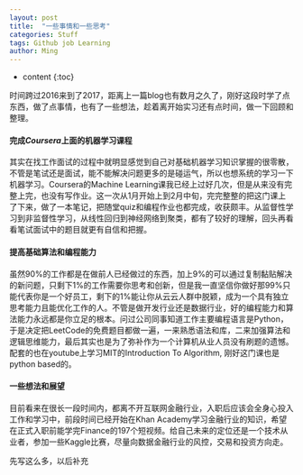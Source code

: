 ```yaml
---
layout: post
title:	"一些事情和一些思考"
categories: Stuff
tags: Github job Learning
author: Ming
---
```


* content
{:toc}

时间跨过2016来到了2017，距离上一篇blog也有数月之久了，刚好这段时学了点东西，做了点事情，也有了一些想法，趁着离开始实习还有点时间，做一下回顾和整理。

#### 完成*Coursera*上面的机器学习课程

其实在找工作面试的过程中就明显感觉到自己对基础机器学习知识掌握的很零散，不管是笔试还是面试，能不能解决问题更多的是碰运气，所以也想系统的学习一下机器学习。Coursera的Machine Learning课我已经上过好几次，但是从来没有完整上完，也没有写作业。这一次从1月开始上到2月中旬，完完整整的把这门课上了下来，做了一本笔记，把随堂quiz和编程作业也都完成，收获颇丰。从监督性学习到非监督性学习，从线性回归到神经网络到聚类，都有了较好的理解，回头再看看笔试面试中的题目就更有自信和把握。

#### 提高基础算法和编程能力

虽然90%的工作都是在做前人已经做过的东西，加上9%的可以通过复制黏贴解决的新问题，只剩下1%的工作需要你思考和创新，但是我一直坚信你做好那99%只能代表你是一个好员工，剩下的1%能让你从云云人群中脱颖，成为一个具有独立思考能力且能优化工作的人。不管是做开发行业还是数据行业，好的编程能力和算法能力永远都是你立足的根本。问过公司同事知道工作主要编程语言是Python，于是决定把LeetCode的免费题目都做一遍，一来熟悉语法和库，二来加强算法和逻辑思维能力，最后其实也是为了弥补作为一个计算机从业人员没有刷题的遗憾。配套的也在youtube上学习MIT的Introduction To Algorithm, 刚好这门课也是python based的。

#### 一些想法和展望

目前看来在很长一段时间内，都离不开互联网金融行业，入职后应该会全身心投入工作和学习中，前段时间已经开始在Khan Academy学习金融行业的知识，希望在正式入职前能学完Finance的197个短视频。给自己未来的定位还是一个技术从业者，参加一些Kaggle比赛，尽量向数据金融行业的风控，交易和投资方向走。


先写这么多，以后补充
